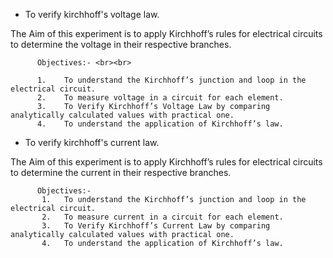* To verify kirchhoff's voltage law.

The Aim of this experiment is to apply Kirchhoff’s rules for electrical circuits to determine the voltage in their respective branches.<br>

          Objectives:- <br><br>

          1.	To understand the Kirchhoff’s junction and loop in the electrical circuit.
          2.	To measure voltage in a circuit for each element.
          3.	To Verify Kirchhoff’s Voltage Law by comparing analytically calculated values with practical one.
          4.	To understand the application of Kirchhoff’s law.


* To verify kirchhoff's current law.<br>

The Aim of this experiment is to apply Kirchhoff’s rules for electrical circuits to determine the current in their respective branches.  <br>

          Objectives:- 
           1.	To understand the Kirchhoff’s junction and loop in the electrical circuit. 
           2.	To measure current in a circuit for each element.
           3.	To Verify Kirchhoff’s Current Law by comparing analytically calculated values with practical one.
           4.	To understand the application of Kirchhoff’s law.


